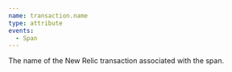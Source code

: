```yaml
---
name: transaction.name
type: attribute
events:
  - Span
---
```


The name of the New Relic transaction associated with the span.